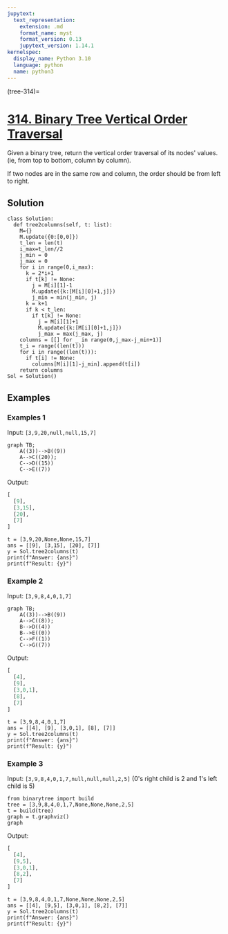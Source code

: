 ```yaml
---
jupytext:
  text_representation:
    extension: .md
    format_name: myst
    format_version: 0.13
    jupytext_version: 1.14.1
kernelspec:
  display_name: Python 3.10
  language: python
  name: python3
---
```


(tree-314)=
# [314. Binary Tree Vertical Order Traversal](https://leetcode.com/problems/binary-tree-vertical-order-traversal/)

Given a binary tree, return the vertical order traversal of its nodes' values. (ie, from top to bottom, column by column).

If two nodes are in the same row and column, the order should be from left to right.

## Solution

```{code-cell} ipython3
class Solution:
  def tree2columns(self, t: list):
    M={}
    M.update({0:[0,0]})
    t_len = len(t)
    i_max=t_len//2
    j_min = 0
    j_max = 0
    for i in range(0,i_max):
      k = 2*i+1
      if t[k] != None:
        j = M[i][1]-1
        M.update({k:[M[i][0]+1,j]})
        j_min = min(j_min, j)
      k = k+1
      if k < t_len:
        if t[k] != None:
          j = M[i][1]+1
          M.update({k:[M[i][0]+1,j]})
          j_max = max(j_max, j)
    columns = [[] for _ in range(0,j_max-j_min+1)]
    t_i = range((len(t)))
    for i in range((len(t))):
      if t[i] != None:
        columns[M[i][1]-j_min].append(t[i])
    return columns
Sol = Solution()
```

## Examples

### Examples 1

Input: `[3,9,20,null,null,15,7]`

```{mermaid}
graph TB;
    A((3))-->B((9))
    A-->C((20));
    C-->D((15))
    C-->E((7))
```

Output:

```python
[
  [9],
  [3,15],
  [20],
  [7]
]
```

```{code-cell} ipython3
t = [3,9,20,None,None,15,7]
ans = [[9], [3,15], [20], [7]]
y = Sol.tree2columns(t)
print(f"Answer: {ans}")
print(f"Result: {y}")
```

### Example 2

Input: `[3,9,8,4,0,1,7]`

```{mermaid}
graph TB;
    A((3))-->B((9))
    A-->C((8));
    B-->D((4))
    B-->E((0))
    C-->F((1))
    C-->G((7))
```

Output:

```python
[
  [4],
  [9],
  [3,0,1],
  [8],
  [7]
]
```

```{code-cell} ipython3
t = [3,9,8,4,0,1,7]
ans = [[4], [9], [3,0,1], [8], [7]]
y = Sol.tree2columns(t)
print(f"Answer: {ans}")
print(f"Result: {y}")
```

### Example 3

Input: `[3,9,8,4,0,1,7,null,null,null,2,5]` (0's right child is 2 and 1's left child is 5)

```{code-cell} ipython3
from binarytree import build
tree = [3,9,8,4,0,1,7,None,None,None,2,5]
t = build(tree)
graph = t.graphviz()
graph
```

Output:

```python
[
  [4],
  [9,5],
  [3,0,1],
  [8,2],
  [7]
]
```

```{code-cell} ipython3
t = [3,9,8,4,0,1,7,None,None,None,2,5]
ans = [[4], [9,5], [3,0,1], [8,2], [7]]
y = Sol.tree2columns(t)
print(f"Answer: {ans}")
print(f"Result: {y}")
```
